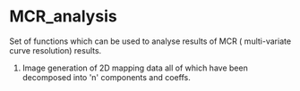 # MCR_analysis
Set of functions which can be used to analyse results of MCR ( multi-variate curve resolution) results. 

1. Image generation of 2D mapping data all of which have been decomposed into 'n' components and coeffs.
